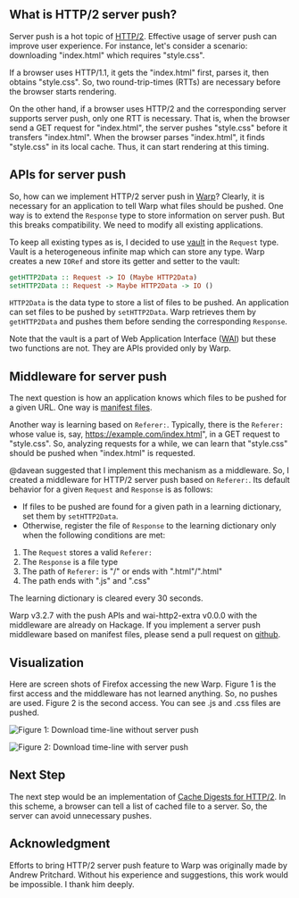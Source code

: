 ## What is HTTP/2 server push?

Server push is a hot topic of [HTTP/2](https://tools.ietf.org/html/rfc7540).
Effective usage of server push can improve user experience.
For instance, let's consider a scenario:
downloading "index.html" which requires "style.css". 

If a browser uses HTTP/1.1, it gets the "index.html" first,
parses it,
then obtains "style.css".
So, two round-trip-times (RTTs) are necessary
before the browser starts rendering.

On the other hand, if a browser uses HTTP/2 and
the corresponding server supports server push,
only one RTT is necessary.
That is, when the browser send a GET request for "index.html",
the server pushes "style.css" before
it transfers "index.html".
When the browser parses "index.html",
it finds "style.css" in its local cache.
Thus, it can start rendering at this timing.

## APIs for server push

So, how can we implement HTTP/2 server push in [Warp](http://www.aosabook.org/en/posa/warp.html)?
Clearly, it is necessary for an application to tell Warp
what files should be pushed.
One way is to extend the `Response` type to store information on server push.
But this breaks compatibility.
We need to modify all existing applications.

To keep all existing types as is,
I decided to use [vault](http://www.yesodweb.com/blog/2015/10/using-wais-vault) in the `Request` type.
Vault is a heterogeneous infinite map which can store any type.
Warp creates a new `IORef` and store its getter and setter to the vault:

```haskell
getHTTP2Data :: Request -> IO (Maybe HTTP2Data)
setHTTP2Data :: Request -> Maybe HTTP2Data -> IO ()
```

`HTTP2Data` is the data type to store a list of files to be pushed.
An application can set files to be pushed by `setHTTP2Data`.
Warp retrieves them by `getHTTP2Data` and
pushes them before sending the corresponding `Response`.

Note that the vault is a part of Web Application Interface ([WAI](http://hackage.haskell.org/package/wai)) but
these two functions are not.
They are APIs provided only by Warp.

## Middleware for server push

The next question is how an application knows which files to be pushed for a given URL.
One way is [manifest files](https://github.com/GoogleChrome/http2-push-manifest/).

Another way is learning based on `Referer:`.
Typically, there is the `Referer:` whose value
is, say, https://example.com/index.html", 
in a GET request to "style.css".
So, analyzing requests for a while,
we can learn that "style.css" should be pushed
when "index.html" is requested.

@davean suggested that I implement this mechanism as a middleware.
So, I created a middleware for HTTP/2 server push based on `Referer:`.
Its default behavior for a given `Request` and `Response` is as follows:

- If files to be pushed are found for a given path in a learning dictionary, set them by `setHTTP2Data`.
- Otherwise, register the file of `Response` to the learning dictionary only when the following conditions are met:
1. The `Request` stores a valid `Referer:`
2. The `Response` is a file type
3. The path of `Referer:` is "/" or ends with ".html"/".html"
4. The path ends with ".js" and ".css"

The learning dictionary is cleared every 30 seconds.

Warp v3.2.7 with the push APIs and wai-http2-extra v0.0.0 with the middleware are already
on Hackage.
If you implement a server push middleware based on manifest files,
please send a pull request on [github](https://github.com/yesodweb/wai).

## Visualization

Here are screen shots of Firefox accessing the new Warp.
Figure 1 is the first access and the middleware has not learned anything.
So, no pushes are used.
Figure 2 is the second access.
You can see .js and .css files are pushed.


![Figure 1: Download time-line without server push](/assets/server-push/nopush.png)

![Figure 2: Download time-line with server push](/assets/server-push/push.png)

## Next Step

The next step would be an implementation of
[Cache Digests for HTTP/2](https://tools.ietf.org/html/draft-kazuho-h2-cache-digest).
In this scheme, a browser can tell a list of cached file to a server.
So, the server can avoid unnecessary pushes.

## Acknowledgment

Efforts to bring HTTP/2 server push feature to Warp was originally made by Andrew Pritchard.
Without his experience and suggestions, 
this work would be impossible.
I thank him deeply.
